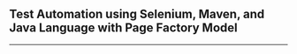 Test Automation using **Selenium**, **Maven**, and **Java Language** with **Page Factory Model** 
---
---

